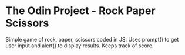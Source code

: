 # The Odin Project - Rock Paper Scissors

Simple game of rock, paper, scissors coded in JS.
Uses prompt() to get user input and alert() to display results. Keeps track of score.
